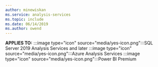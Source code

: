 ```yaml
---
author: minewiskan
ms.service: analysis-services  
ms.topic: include
ms.date: 06/14/2019
ms.author: owend
---
```


**APPLIES TO:** :::image type="icon" source="media/yes-icon.png":::SQL Server 2019 Analysis Services and later :::image type="icon" source="media/yes-icon.png":::Azure Analysis Services :::image type="icon" source="media/yes-icon.png":::Power BI Premium